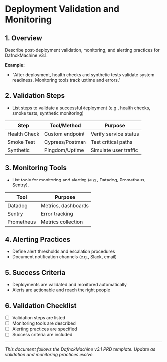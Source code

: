 # Deployment Validation and Monitoring

## 1. Overview
Describe post-deployment validation, monitoring, and alerting practices for DafnckMachine v3.1.

**Example:**
- "After deployment, health checks and synthetic tests validate system readiness. Monitoring tools track uptime and errors."

## 2. Validation Steps
- List steps to validate a successful deployment (e.g., health checks, smoke tests, synthetic monitoring).

| Step         | Tool/Method      | Purpose                |
|--------------|------------------|------------------------|
| Health Check | Custom endpoint  | Verify service status  |
| Smoke Test   | Cypress/Postman  | Test critical paths    |
| Synthetic    | Pingdom/Uptime   | Simulate user traffic  |

## 3. Monitoring Tools
- List tools for monitoring and alerting (e.g., Datadog, Prometheus, Sentry).

| Tool       | Purpose             |
|------------|---------------------|
| Datadog    | Metrics, dashboards |
| Sentry     | Error tracking      |
| Prometheus | Metrics collection  |

## 4. Alerting Practices
- Define alert thresholds and escalation procedures
- Document notification channels (e.g., Slack, email)

## 5. Success Criteria
- Deployments are validated and monitored automatically
- Alerts are actionable and reach the right people

## 6. Validation Checklist
- [ ] Validation steps are listed
- [ ] Monitoring tools are described
- [ ] Alerting practices are specified
- [ ] Success criteria are included

---
*This document follows the DafnckMachine v3.1 PRD template. Update as validation and monitoring practices evolve.* 